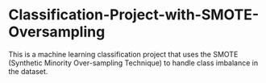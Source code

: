 # Classification-Project-with-SMOTE-Oversampling
This is a machine learning classification project that uses the SMOTE (Synthetic Minority Over-sampling Technique) to handle class imbalance in the dataset.
